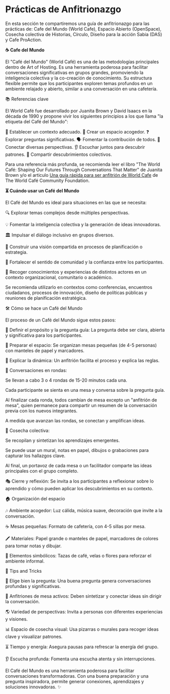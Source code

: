 # Prácticas de Anfitrionazgo
En esta sección te compartiremos una guía de anfitrionazgo para las prácticas de: Cafe del Mundo (World Cafe), Espacio Abierto (OpenSpace), Cosecha colectiva de Historias, Círculo, Diseño para la acción Sabia (DAS) y Cafe ProAction.


**☕ Cafe del Mundo**

El "Café del Mundo" (World Café) es una de las metodologías principales dentro de Art of Hosting. Es una herramienta poderosa para facilitar conversaciones significativas en grupos grandes, promoviendo la inteligencia colectiva y la co-creación de conocimiento. Su estructura flexible permite que los participantes exploren temas profundos en un ambiente relajado y abierto, similar a una conversación en una cafetería.

📚 Referencias clave

El World Café fue desarrollado por Juanita Brown y David Isaacs en la década de 1990 y propone vivir los siguientes principios a los que llama "la etiqueta del Café del Mundo":

🏡 Establecer un contexto adecuado.
🌿 Crear un espacio acogedor.
❓ Explorar preguntas significativas.
🗣️ Fomentar la contribución de todos.
🔄 Conectar diversas perspectivas.
👂 Escuchar juntos para descubrir patrones.
🤝 Compartir descubrimientos colectivos.

Para una referencia más profunda, se recomienda leer  el libro "The World Café: Shaping Our Futures Through Conversations That Matter" de Juanita Brown y/o el articulo [Una guía rápida para ser anfitrión de World Cafe](https://www.theworldcafe.com/wp-content/uploads/2017/11/Cafe-para-llevar.pdf.md) de The World Café Community Foundation.

**⏳ Cuándo usar un Café del Mundo**

El Café del Mundo es ideal para situaciones en las que se necesita:

🔍 Explorar temas complejos desde múltiples perspectivas.

💡 Fomentar la inteligencia colectiva y la generación de ideas innovadoras.

🏛️ Impulsar el diálogo inclusivo en grupos diversos.

🎯 Construir una visión compartida en procesos de planificación o estrategia.

🤗 Fortalecer el sentido de comunidad y la confianza entre los participantes.

📜 Recoger conocimientos y experiencias de distintos actores en un contexto organizacional, comunitario o académico.

Se recomienda utilizarlo en contextos como conferencias, encuentros ciudadanos, procesos de innovación, diseño de políticas públicas y reuniones de planificación estratégica.

🛠️ Cómo se hace un Café del Mundo

El proceso de un Café del Mundo sigue estos pasos:

📌 Definir el propósito y la pregunta guía: La pregunta debe ser clara, abierta y significativa para los participantes.

🎨 Preparar el espacio: Se organizan mesas pequeñas (de 4-5 personas) con manteles de papel y marcadores.

📢 Explicar la dinámica: Un anfitrión facilita el proceso y explica las reglas.

🔄 Conversaciones en rondas:

Se llevan a cabo 3 o 4 rondas de 15-20 minutos cada una.

Cada participante se sienta en una mesa y conversa sobre la pregunta guía.

Al finalizar cada ronda, todos cambian de mesa excepto un "anfitrión de mesa", quien permanece para compartir un resumen de la conversación previa con los nuevos integrantes.

A medida que avanzan las rondas, se conectan y amplifican ideas.

📝 Cosecha colectiva:

Se recopilan y sintetizan los aprendizajes emergentes.

Se puede usar un mural, notas en papel, dibujos o grabaciones para capturar los hallazgos clave.

Al final, un portavoz de cada mesa o un facilitador comparte las ideas principales con el grupo completo.

🎭 Cierre y reflexión: Se invita a los participantes a reflexionar sobre lo aprendido y cómo pueden aplicar los descubrimientos en su contexto.

🏠 Organización del espacio

🎶 Ambiente acogedor: Luz cálida, música suave, decoración que invite a la conversación.

☕ Mesas pequeñas: Formato de cafetería, con 4-5 sillas por mesa.

🖍️ Materiales: Papel grande o manteles de papel, marcadores de colores para tomar notas y dibujar.

🌸 Elementos simbólicos: Tazas de café, velas o flores para reforzar el ambiente informal.

🎯 Tips and Tricks

🎯 Elige bien la pregunta: Una buena pregunta genera conversaciones profundas y significativas.

📝 Anfitriones de mesa activos: Deben sintetizar y conectar ideas sin dirigir la conversación.

🌎 Variedad de perspectivas: Invita a personas con diferentes experiencias y visiones.

📊 Espacio de cosecha visual: Usa pizarras o murales para recoger ideas clave y visualizar patrones.

⏳ Tiempo y energía: Asegura pausas para refrescar la energía del grupo.

👂 Escucha profunda: Fomenta una escucha atenta y sin interrupciones.

El Café del Mundo es una herramienta poderosa para facilitar conversaciones transformadoras. Con una buena preparación y una pregunta inspiradora, permite generar conexiones, aprendizajes y soluciones innovadoras. ✨
